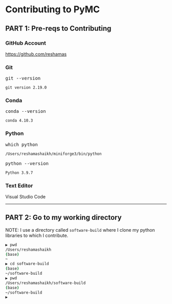 # Contributing to PyMC

## PART 1: Pre-reqs to Contributing

### GitHub Account

https://github.com/reshamas

### Git
<kbd>  git --version  </kbd> 

```
git version 2.19.0
```

### Conda
<kbd> conda --version  </kbd>

```
conda 4.10.3
```

### Python
<kbd> which python  </kbd>

```bash
/Users/reshamashaikh/miniforge3/bin/python
```

<kbd>  python --version    </kbd>

```
Python 3.9.7
```

### Text Editor
Visual Studio Code

---

## PART 2: Go to my working directory

NOTE: I use a directory called `software-build` where I clone my python libraries to which I contribute.  

```bash
▶ pwd
/Users/reshamashaikh
(base) 
~                                                                     
▶ cd software-build 
(base) 
~/software-build                                                      
▶ pwd
/Users/reshamashaikh/software-build
(base) 
~/software-build                                                      
▶ 
```
